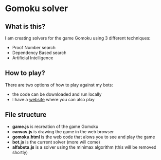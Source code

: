 # Gomoku solver

## What is this?
I am creating solvers for the game Gomoku using 3 different techniques:
- Proof Number search
- Dependency Based search
- Artificial Intelligence

## How to play?
There are two options of how to play against my bots:
- the code can be downloaded and run locally
- I have a [website](smnd.sk/yeti/gomoku) where you can also play

## File structure
- **game.js** is recreation of the game Gomoku
- **canvas.js** is drawing the game in the web browser
- **gomoku.html** is the web code that alows you to see and play the game
- **bot.js** is the current solver (more will come)
- **alfabeta.js** is a solver using the minimax algorithm (this will be removed shortly)